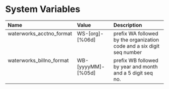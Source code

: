 <style>
.table1 th:first-child  {
	width: 180px;
}
.table1 th:nth-of-type(2)  {
	width: 100px;
}
.table1 td {
	vertical-align: top;
}
.table1 {
	font-size: 10px;
}
</style>

# System Variables #

<div class="table1">

|Name  							|Value |Description|
|:---   						|:---  |:--- 		| 
|waterworks_acctno_format	|WS-[org]-[%06d]	| prefix WA followed by the organization code and a six digit seq number |
|waterworks_billno_format	|WB-[yyyyMM]-[%05d]	| prefix WB followed by year and month and a 5 digit seq no.|

</div>